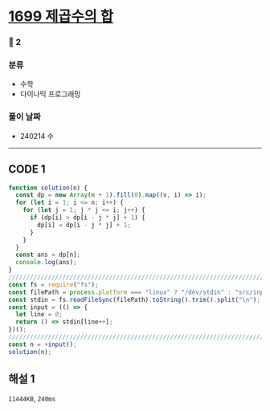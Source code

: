 # [1699 제곱수의 합](https://www.acmicpc.net/problem/1699)

### 🥈 2

### 분류

- 수학
- 다이나믹 프로그래밍

### 풀이 날짜

- 240214 수

---

## CODE 1

```javascript
function solution(n) {
  const dp = new Array(n + 1).fill(0).map((v, i) => i);
  for (let i = 1; i <= n; i++) {
    for (let j = 1; j * j <= i; j++) {
      if (dp[i] > dp[i - j * j] + 1) {
        dp[i] = dp[i - j * j] + 1;
      }
    }
  }
  const ans = dp[n];
  console.log(ans);
}
///////////////////////////////////////////////////////////////////////////////
const fs = require("fs");
const filePath = process.platform === "linux" ? "/dev/stdin" : "src/input.txt";
const stdin = fs.readFileSync(filePath).toString().trim().split("\n");
const input = (() => {
  let line = 0;
  return () => stdin[line++];
})();
///////////////////////////////////////////////////////////////////////////////
const n = +input();
solution(n);
```

## 해설 1

`11444KB`, `240ms`
